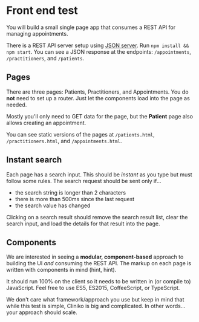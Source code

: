 # Front end test
You will build a small single page app that consumes a REST API for managing appointments.

There is a REST API server setup using [JSON server](https://github.com/typicode/json-server). Run `npm install && npm start`. You can see a JSON response at the endpoints: `/appointments`, `/practitioners`, and `/patients`.

## Pages
There are three pages: Patients, Practitioners, and Appointments. You do **not** need to set up a router. Just let the components load into the page as needed.

Mostly you'll only need to GET data for the page, but the **Patient** page also allows creating an appointment.

You can see static versions of the pages at `/patients.html`, `/practitioners.html`, and `/appointments.html`.

## Instant search
Each page has a search input. This should be _instant_ as you type but must follow some rules. The search request should be sent only if...

- the search string is longer than 2 characters
- there is more than 500ms since the last request
- the search value has changed

Clicking on a search result should remove the search result list, clear the search input, and load the details for that result into the page.

## Components
We are interested in seeing a **modular, component-based** approach to building the UI _and_ consuming the REST API. The markup on each page is written with components in mind (hint, hint).

It should run 100% on the client so it needs to be written in (or compile to) JavaScript. Feel free to use ES5, ES2015, CoffeeScript, or TypeScript.

We don't care what framework/approach you use but keep in mind that while this test is simple, Cliniko is big and complicated. In other words... your approach should scale.
